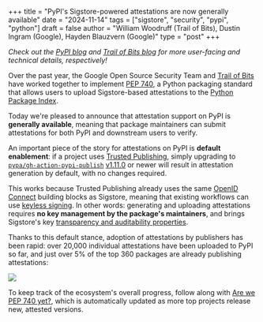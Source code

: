 +++
title = "PyPI's Sigstore-powered attestations are now generally available"
date = "2024-11-14"
tags = ["sigstore", "security", "pypi", "python"]
draft = false
author = "William Woodruff (Trail of Bits), Dustin Ingram (Google), Hayden Blauzvern (Google)"
type = "post"
+++

*Check out the [PyPI blog] and [Trail of Bits blog] for more user-facing and
technical details, respectively!*

Over the past year, the Google Open Source Security Team
and [Trail of Bits] have worked together to implement [PEP 740],
a Python packaging standard that allows users to upload Sigstore-based
attestations to the [Python Package Index].

Today we're pleased to announce that attestation support on PyPI is
**generally available**, meaning that package maintainers
can submit attestations for both PyPI and downstream users to verify.

An important piece of the story for attestations on PyPI is
**default enablement**: if a project uses [Trusted Publishing],
simply upgrading to [`pypa/gh-action-pypi-publish`] [v1.11.0] or newer will result
in attestation generation by default, with no changes required.

This works because Trusted Publishing already uses the same [OpenID Connect]
building blocks as Sigstore, meaning that existing workflows can use
[keyless signing]. In other words: generating and uploading attestations
requires **no key management by the package's maintainers**, and brings
Sigstore's key [transparency and auditability properties].

Thanks to this default stance, adoption of attestations by publishers has been
rapid: over 20,000 individual attestations have been uploaded to PyPI so far,
and just over 5% of the top 360 packages are already publishing attestations:

![](/images/pep740.png)

To keep track of the ecosystem's overall progress, follow along with
[Are we PEP 740 yet?], which is automatically updated as more top projects
release new, attested versions.

[PyPI blog]: https://blog.pypi.org/posts/2024-11-13-pypi-now-supports-digital-attestations.md

[Trail of Bits blog]: https://blog.trailofbits.com/2024/11/14/attestations-a-new-generation-of-signatures-on-pypi

[Trail of Bits]: https://www.trailofbits.com/

[PEP 740]: https://peps.python.org/pep-0740/

[Python Package Index]: https://pypi.org

[Trusted Publishing]: https://docs.pypi.org/trusted-publishers/

[`pypa/gh-action-pypi-publish`]: https://github.com/pypa/gh-action-pypi-publish

[v1.11.0]: https://github.com/pypa/gh-action-pypi-publish/releases/tag/v1.11.0

[Are we PEP 740 yet?]: https://trailofbits.github.io/are-we-pep740-yet/

[OpenID Connect]: https://openid.net/developers/how-connect-works/

[keyless signing]: https://docs.sigstore.dev/cosign/signing/overview/

[transparency and auditability properties]: https://docs.sigstore.dev/logging/overview/
